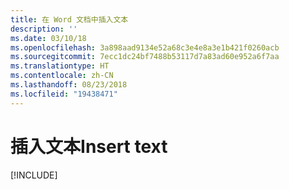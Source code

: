 ```yaml
---
title: 在 Word 文档中插入文本
description: ''
ms.date: 03/10/18
ms.openlocfilehash: 3a898aad9134e52a68c3e4e8a3e1b421f0260acb
ms.sourcegitcommit: 7ecc1dc24bf7488b53117d7a83ad60e952a6f7aa
ms.translationtype: HT
ms.contentlocale: zh-CN
ms.lasthandoff: 08/23/2018
ms.locfileid: "19438471"
---
```

# <a name="insert-text"></a><span data-ttu-id="36a62-102">插入文本</span><span class="sxs-lookup"><span data-stu-id="36a62-102">Insert text</span></span>

[!INCLUDE[](../includes/word-tutorial-insert-text.md)]